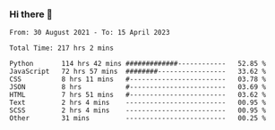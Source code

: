 ### Hi there 👋

<!--
**dominoto/dominoto** is a ✨ _special_ ✨ repository because its `README.md` (this file) appears on your GitHub profile.

Here are some ideas to get you started:

- 🔭 I’m currently working on ...
- 🌱 I’m currently learning ...
- 👯 I’m looking to collaborate on ...
- 🤔 I’m looking for help with ...
- 💬 Ask me about ...
- 📫 How to reach me: ...
- 😄 Pronouns: ...
- ⚡ Fun fact: ...
-->
<!--START_SECTION:waka-->

```text
From: 30 August 2021 - To: 15 April 2023

Total Time: 217 hrs 2 mins

Python       114 hrs 42 mins #############------------   52.85 %
JavaScript   72 hrs 57 mins  ########-----------------   33.62 %
CSS          8 hrs 11 mins   #------------------------   03.78 %
JSON         8 hrs           #------------------------   03.69 %
HTML         7 hrs 51 mins   #------------------------   03.62 %
Text         2 hrs 4 mins    -------------------------   00.95 %
SCSS         2 hrs 4 mins    -------------------------   00.95 %
Other        31 mins         -------------------------   00.25 %
```

<!--END_SECTION:waka-->
